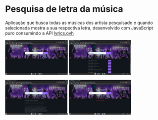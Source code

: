 # Pesquisa de letra da música
Aplicação que busca todas as músicas dos artista pesquisado e quando selecionada mostra a sua respectiva letra, desenvolvido com JavaScript puro consumindo a API [lyrics.ovh](https://lyricsovh.docs.apiary.io/#)

<p>
  <img src="screenshots/p1.png" alt="screenshot" width="40%"/>
  <img src="screenshots/p2.png" alt="screenshot" width="40%"/>
</p>


<p>
  <img src="screenshots/p3.png" alt="screenshot" width="40%"/>
  <img src="screenshots/p4.png" alt="screenshot" width="40%"/>
</p>

